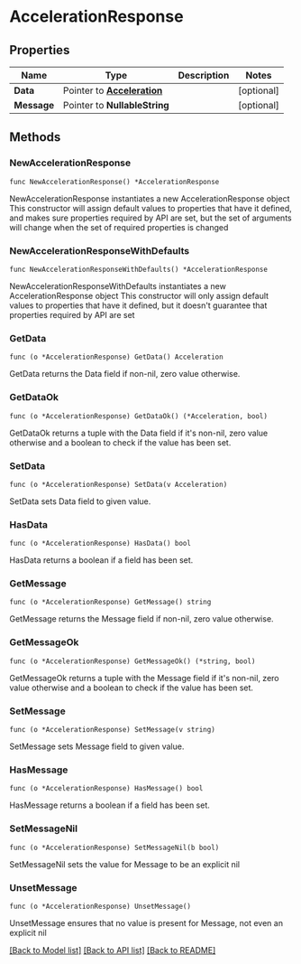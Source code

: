 # AccelerationResponse

## Properties

Name | Type | Description | Notes
------------ | ------------- | ------------- | -------------
**Data** | Pointer to [**Acceleration**](Acceleration.md) |  | [optional] 
**Message** | Pointer to **NullableString** |  | [optional] 

## Methods

### NewAccelerationResponse

`func NewAccelerationResponse() *AccelerationResponse`

NewAccelerationResponse instantiates a new AccelerationResponse object
This constructor will assign default values to properties that have it defined,
and makes sure properties required by API are set, but the set of arguments
will change when the set of required properties is changed

### NewAccelerationResponseWithDefaults

`func NewAccelerationResponseWithDefaults() *AccelerationResponse`

NewAccelerationResponseWithDefaults instantiates a new AccelerationResponse object
This constructor will only assign default values to properties that have it defined,
but it doesn't guarantee that properties required by API are set

### GetData

`func (o *AccelerationResponse) GetData() Acceleration`

GetData returns the Data field if non-nil, zero value otherwise.

### GetDataOk

`func (o *AccelerationResponse) GetDataOk() (*Acceleration, bool)`

GetDataOk returns a tuple with the Data field if it's non-nil, zero value otherwise
and a boolean to check if the value has been set.

### SetData

`func (o *AccelerationResponse) SetData(v Acceleration)`

SetData sets Data field to given value.

### HasData

`func (o *AccelerationResponse) HasData() bool`

HasData returns a boolean if a field has been set.

### GetMessage

`func (o *AccelerationResponse) GetMessage() string`

GetMessage returns the Message field if non-nil, zero value otherwise.

### GetMessageOk

`func (o *AccelerationResponse) GetMessageOk() (*string, bool)`

GetMessageOk returns a tuple with the Message field if it's non-nil, zero value otherwise
and a boolean to check if the value has been set.

### SetMessage

`func (o *AccelerationResponse) SetMessage(v string)`

SetMessage sets Message field to given value.

### HasMessage

`func (o *AccelerationResponse) HasMessage() bool`

HasMessage returns a boolean if a field has been set.

### SetMessageNil

`func (o *AccelerationResponse) SetMessageNil(b bool)`

 SetMessageNil sets the value for Message to be an explicit nil

### UnsetMessage
`func (o *AccelerationResponse) UnsetMessage()`

UnsetMessage ensures that no value is present for Message, not even an explicit nil

[[Back to Model list]](../README.md#documentation-for-models) [[Back to API list]](../README.md#documentation-for-api-endpoints) [[Back to README]](../README.md)


